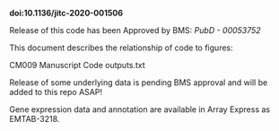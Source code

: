 **doi:10.1136/jitc-2020-001506**

Release of this code has been Approved by BMS: *PubD - 00053752*

This document describes the relationship of code to figures:

CM009 Manuscript Code outputs.txt

Release of some underlying data is pending BMS approval and will be added to this repo ASAP!

Gene expression data and annotation are available in Array Express as EMTAB-3218.
